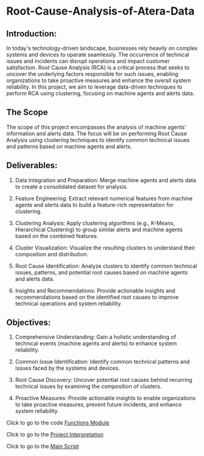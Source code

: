 # Root-Cause-Analysis-of-Atera-Data
## Introduction:
In today's technology-driven landscape, businesses rely heavily on complex systems and devices to operate seamlessly. The occurrence of technical issues and incidents can disrupt operations and impact customer satisfaction. Root Cause Analysis (RCA) is a critical process that seeks to uncover the underlying factors responsible for such issues, enabling organizations to take proactive measures and enhance the overall system reliability. In this project, we aim to leverage data-driven techniques to perform RCA using clustering, focusing on machine agents and alerts data.

## The Scope
The scope of this project encompasses the analysis of machine agents' information and alerts data. The focus will be on performing Root Cause Analysis using clustering techniques to identify common technical issues and patterns based on machine agents and alerts.

## Deliverables:
1. Data Integration and Preparation: Merge machine agents and alerts data to create a consolidated dataset for analysis.

2. Feature Engineering: Extract relevant numerical features from machine agents and alerts data to build a feature-rich representation for clustering.

3. Clustering Analysis: Apply clustering algorithms (e.g., K-Means, Hierarchical Clustering) to group similar alerts and machine agents based on the combined features.

4. Cluster Visualization: Visualize the resulting clusters to understand their composition and distribution.

5. Root Cause Identification: Analyze clusters to identify common technical issues, patterns, and potential root causes based on machine agents and alerts data.

6. Insights and Recommendations: Provide actionable insights and recommendations based on the identified root causes to improve technical operations and system reliability.

## Objectives:
1. Comprehensive Understanding: Gain a holistic understanding of technical events (machine agents and alerts) to enhance system reliability.

2. Common Issue Identification: Identify common technical patterns and issues faced by the systems and devices.

3. Root Cause Discovery: Uncover potential root causes behind recurring technical issues by examining the composition of clusters.

4. Proactive Measures: Provide actionable insights to enable organizations to take proactive measures, prevent future incidents, and enhance system reliability.

 


Click to go to the code [Functions Module](https://github.com/Ndo71292/Root-Cause-Analysis-of-Atera-Data/blob/main/Functions.py)

Click to go to the [Project Interpretation](https://github.com/Ndo71292/Root-Cause-Analysis-of-Atera-Data/blob/main/Project%20Interpretation.md)

Click to go to the [Main Script](https://github.com/Ndo71292/Root-Cause-Analysis-of-Atera-Data/blob/main/root_cause_analysis_main.py)
